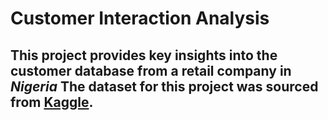 # Customer Interaction Analysis

## This project provides key insights into the customer database from a retail company in *Nigeria* The dataset for this project was sourced from [Kaggle](kaggle.com).
